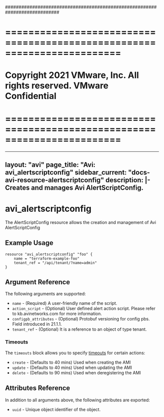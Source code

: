 ############################################################################
# ========================================================================
# Copyright 2021 VMware, Inc.  All rights reserved. VMware Confidential
# ========================================================================
###

<!--
    Copyright 2021 VMware, Inc.
    SPDX-License-Identifier: Mozilla Public License 2.0
-->
---
layout: "avi"
page_title: "Avi: avi_alertscriptconfig"
sidebar_current: "docs-avi-resource-alertscriptconfig"
description: |-
  Creates and manages Avi AlertScriptConfig.
---

# avi_alertscriptconfig

The AlertScriptConfig resource allows the creation and management of Avi AlertScriptConfig

## Example Usage

```hcl
resource "avi_alertscriptconfig" "foo" {
    name = "terraform-example-foo"
    tenant_ref = "/api/tenant/?name=admin"
}
```

## Argument Reference

The following arguments are supported:

* `name` - (Required) A user-friendly name of the script.
* `action_script` - (Optional) User defined alert action script. Please refer to kb.avinetworks.com for more information.
* `configpb_attributes` - (Optional) Protobuf versioning for config pbs. Field introduced in 21.1.1.
* `tenant_ref` - (Optional) It is a reference to an object of type tenant.


### Timeouts

The `timeouts` block allows you to specify [timeouts](https://www.terraform.io/docs/configuration/resources.html#timeouts) for certain actions:

* `create` - (Defaults to 40 mins) Used when creating the AMI
* `update` - (Defaults to 40 mins) Used when updating the AMI
* `delete` - (Defaults to 90 mins) Used when deregistering the AMI

## Attributes Reference

In addition to all arguments above, the following attributes are exported:

* `uuid` -  Unique object identifier of the object.

